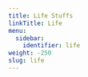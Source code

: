 ```yaml
---
title: Life Stuffs
linkTitle: Life
menu:
  sidebar:
    identifier: life
weight: -250
slug: life
---
```

